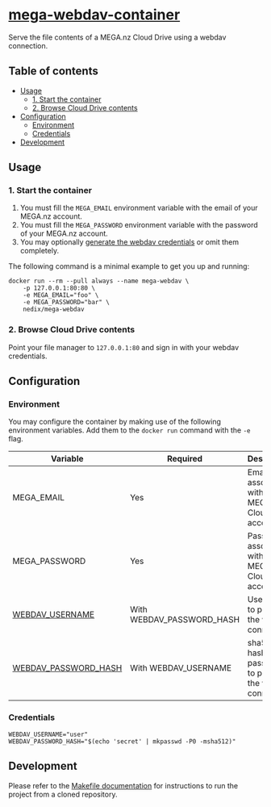 # [mega-webdav-container][project]

Serve the file contents of a MEGA.nz Cloud Drive using a webdav connection.


## Table of contents

- [Usage](#usage)
  - [1. Start the container](#1-start-the-container)
  - [2. Browse Cloud Drive contents](#2-browse-cloud-drive-contents)
- [Configuration](#configuration)
  - [Environment](#environment)
  - [Credentials](#credentials)
- [Development](#development)


## Usage

### 1. Start the container

1. You must fill the `MEGA_EMAIL` environment variable with the email of your MEGA.nz account.
1. You must fill the `MEGA_PASSWORD` environment variable with the password of your MEGA.nz account.
1. You may optionally [generate the webdav credentials](#generate-credentials) or omit them completely.

The following command is a minimal example to get you up and running:

```shell
docker run --rm --pull always --name mega-webdav \
    -p 127.0.0.1:80:80 \
    -e MEGA_EMAIL="foo" \
    -e MEGA_PASSWORD="bar" \
    nedix/mega-webdav
```

### 2. Browse Cloud Drive contents

Point your file manager to `127.0.0.1:80` and sign in with your webdav credentials.


## Configuration

### Environment

You may configure the container by making use of the following environment variables.
Add them to the `docker run` command with the `-e` flag.

| Variable                             | Required                  | Description                                                |
|--------------------------------------|---------------------------|------------------------------------------------------------|
| MEGA_EMAIL                           | Yes                       | Email associated with a MEGA.nz Cloud Drive account        |
| MEGA_PASSWORD                        | Yes                       | Password associated with a MEGA.nz Cloud Drive account     |
| [WEBDAV_USERNAME](#credentials)      | With WEBDAV_PASSWORD_HASH | Username to protect the webdav connection                  |
| [WEBDAV_PASSWORD_HASH](#credentials) | With WEBDAV_USERNAME      | sha512 hash of a password to protect the webdav connection |


### Credentials

```shell
WEBDAV_USERNAME="user"
WEBDAV_PASSWORD_HASH="$(echo 'secret' | mkpasswd -P0 -msha512)"
```


## Development

Please refer to the [Makefile documentation](/docs/make.md) for instructions to run the project from a cloned repository.


[project]: https://hub.docker.com/r/nedix/mega-webdav
